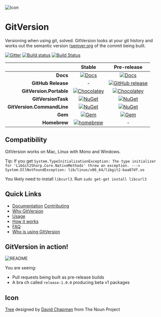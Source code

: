 ![Icon][icon]

# GitVersion
Versioning when using git, solved. GitVersion looks at your git history and works out the semantic version ([semver.org][semver] of the commit being built.

[![Gitter][gitter-badge]][gitter]
[![Build status][appveyor-badge]][appveyor]
[![Build Status][travis-badge]][travis]

|                            |                Stable               |                 Pre-release               |
| -------------------------: | :---------------------------------: | :---------------------------------------: |
|                  **Docs**  |     [![Docs][docs-badge]][docs]     |    [![Docs][docs-pre-badge]][docs-pre]    |
|        **GitHub Release**  |                 -                   | [![GitHub release][gh-rel-badge]][gh-rel] |
|   **GitVersion.Portable**  | [![Chocolatey][choco-badge]][choco] |   [![Chocolatey][choco-pre-badge]][choco] |
|        **GitVersionTask**  |     [![NuGet][gvt-badge]][gvt]      |       [![NuGet][gvt-pre-badge]][gvt]      |
| **GitVersion.CommandLine** |     [![NuGet][gvc-badge]][gvc]      |       [![NuGet][gvc-pre-badge]][gvc]      |
|                    **Gem** |       [![Gem][gem-badge]][gem]      |          [![Gem][gem-badge]][gem]         |
|               **Homebrew** |   [![homebrew][brew-badge]][brew]   |                      -                    |

## Compatibility
GitVersion works on Mac, Linux with Mono and Windows.

Tip: If you get `System.TypeInitializationException: The type initializer for 'LibGit2Sharp.Core.NativeMethods' threw an exception. ---> System.DllNotFoundException: lib/linux/x86_64/libgit2-baa87df.so`

You likely need to install `libcurl3`. Run `sudo get-get install libcurl3`

## Quick Links
 - [Documentation][docs]
   [Contributing][contribute]
 - [Why GitVersion][why]
 - [Usage][usage]
 - [How it works][how]
 - [FAQ][faq]
 - [Who is using GitVersion][who]

## GitVersion in action!
![README][gv-in-action]

You are seeing:

 - Pull requests being built as pre-release builds
 - A bra ch called `release-1.0.0` producing beta v1 packages

## Icon
<a href="http://thenounproject.com/noun/tree/#icon-No13389"
target="_blank">Tree</a> designed by <a
href="http://thenounproject.com/david.chapman" target="_blank">David Chapman</a>
from The Noun Project

[icon]:            https://raw.github.com/GitTools/GitVersion/master/docs/img/package_icon.png
[semver]:          http://semver.org
[gitter]:          https://gitter.im/GitTools/GitVersion?utm_source=badge&utm_medium=badge&utm_campaign=pr-badge&utm_content=badge
[gitter-badge]:    https://badges.gitter.im/Join+Chat.svg
[appveyor]:        https://ci.appveyor.com/project/GitTools/gitversion/branch/master
[appveyor-badge]:  https://ci.appveyor.com/api/projects/status/sxje0wht0cscmn7w/branch/master?svg=true
[travis]:          https://travis-ci.org/GitTools/GitVersion
[travis-badge]:    https://travis-ci.org/GitTools/GitVersion.svg?branch=master
[docs]:            http://gitversion.readthedocs.org/en/stable/
[docs-badge]:      https://readthedocs.org/projects/gitversion/badge/?version=stable
[docs-pre]:        http://gitversion.readthedocs.org/en/latest/
[docs-pre-badge]:  https://readthedocs.org/projects/gitversion/badge/?version=latest
[gh-rel]:          https://github.com/GitTools/GitVersion/releases/latest
[gh-rel-badge]:    https://img.shields.io/github/release/gittools/gitversion.svg
[choco]:           https://chocolatey.org/packages/GitVersion.Portable
[choco-badge]:     https://img.shields.io/chocolatey/v/gitversion.portable.svg
[choco-pre-badge]: https://img.shields.io/chocolatey/vpre/gitversion.portable.svg
[gvt]:             https://www.nuget.org/packages/GitVersionTask
[gvt-badge]:       https://img.shields.io/nuget/v/GitVersionTask.svg
[gvt-pre-badge]:   https://img.shields.io/nuget/vpre/GitVersionTask.svg
[gvc]:             https://www.nuget.org/packages/GitVersion.CommandLine
[gvc-badge]:       https://img.shields.io/nuget/v/GitVersion.CommandLine.svg
[gvc-pre-badge]:   https://img.shields.io/nuget/vpre/GitVersion.CommandLine.svg
[gem-badge]:       https://img.shields.io/gem/v/gitversion.svg
[gem]:             https://rubygems.org/gems/gitversion
[brew]:            http://brew.sh/
[brew-badge]:      https://img.shields.io/homebrew/v/gitversion.svg
[contribute]:      https://github.com/GitTools/GitVersion/blob/master/CONTRIBUTING.md
[why]:             http://gitversion.readthedocs.org/en/latest/why
[usage]:           http://gitversion.readthedocs.org/en/latest/usage/usage/
[how]:             http://gitversion.readthedocs.org/en/latest/more-info/how-it-works/
[faq]:             http://gitversion.readthedocs.org/en/latest/faq/
[who]:             http://gitversion.readthedocs.org/en/latest/who/
[gv-in-action]:    https://raw.github.com/GitTools/GitVersion/master/docs/img/README.png
